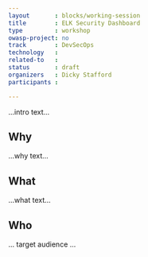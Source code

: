 ```yaml
---
layout       : blocks/working-session
title        : ELK Security Dashboard
type         : workshop
owasp-project: no
track        : DevSecOps
technology   :
related-to   :
status       : draft
organizers   : Dicky Stafford
participants :

---
```


...intro text...

## Why

...why text...

## What

...what text...

## Who

... target audience ...